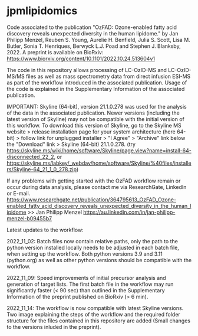 # jpmlipidomics

Code associated to the publication "OzFAD: Ozone-enabled fatty acid discovery reveals unexpected diversity in the human lipidome." by 
Jan Philipp Menzel, Reuben S. Young, Aurelie H. Benfield, Julia S. Scott, Lisa M. Butler, Sonia T. Henriques, Berwyck L.J. Poad and Stephen J. Blanksby, 2022.
A preprint is available on BioRxiv:
https://www.biorxiv.org/content/10.1101/2022.10.24.513604v1

The code in this repository allows processing of LC-OzID-MS and LC-OzID-MS/MS files as well as mass spectrometry data from direct infusion ESI-MS as part of the workflow introduced in the associated publication. Usage of the code is explained in the Supplementary Information of the associated publication.

IMPORTANT: Skyline (64-bit), version 21.1.0.278 was used for the analysis of the data in the associated publication. Newer versions (including the latest version of Skyline) may not be compatible with the initial version of this workflow. To download this version of Skyline, go to the Skyline MS website > release installation page for your system architecture (here 64-bit) > follow link for unplugged installer > "I Agree" > "Archive" link below the "Download" link > Skyline (64-bit) 21.1.0.278. (try https://skyline.ms/wiki/home/software/Skyline/page.view?name=install-64-disconnected_22_2, or https://skyline.ms/labkey/_webdav/home/software/Skyline/%40files/installers/Skyline-64_21_1_0_278.zip)

If any problems with getting started with the OzFAD workflow remain or occur during data analysis, please contact me via ResearchGate, LinkedIn or E-mail.
https://www.researchgate.net/publication/364795613_OzFAD_Ozone-enabled_fatty_acid_discovery_reveals_unexpected_diversity_in_the_human_lipidome >> Jan Philipp Menzel
https://au.linkedin.com/in/jan-philipp-menzel-b09455b7


Latest updates to the workflow: 

2022_11_02: Batch files now contain relative paths, only the path to the python version installed locally needs to be adjusted in each batch file, when setting up the workflow. Both python versions 3.9 and 3.11 (python.org) as well as other python versions should be compatible with the workflow. 

2022_11_09: Speed improvements of initial precursor analysis and generation of target lists. The first batch file in the workflow may run significantly faster (< 90 sec) than outlined in the Supplementary Information of the preprint published on BioRxiv (> 6 min).

2022_11_14: The workflow is now compatible with latest Skyline versions. Two image explaining the steps of the workflow and the required folder structure for the files contained in this repository are added (Small changes to the versions inluded in the preprint).

